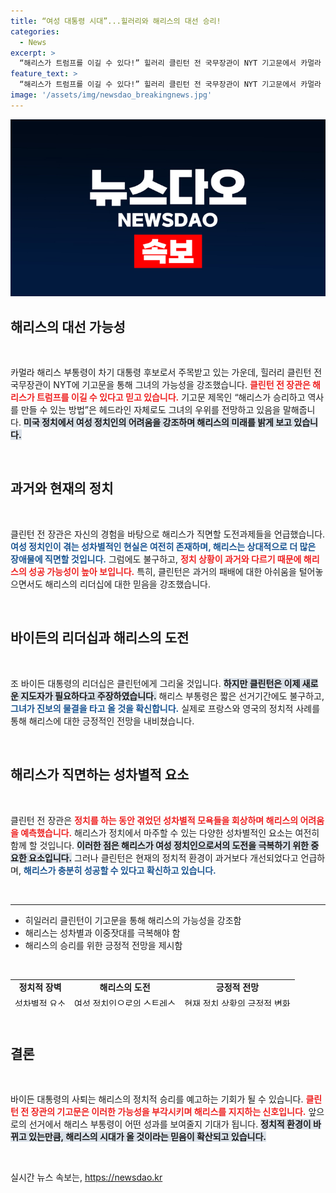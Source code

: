 ```yaml
---
title: “여성 대통령 시대”...힐러리와 해리스의 대선 승리!
categories:
  - News
excerpt: >
  “해리스가 트럼프를 이길 수 있다!” 힐러리 클린턴 전 국무장관이 NYT 기고문에서 카멀라 해리스 부통령의 대선 승리를 확신하며 여성이 직면한 유리천장을 강조했다. 그녀의 응원 속에 새로운 정치적 변화가 일어날까?
feature_text: >
  “해리스가 트럼프를 이길 수 있다!” 힐러리 클린턴 전 국무장관이 NYT 기고문에서 카멀라 해리스 부통령의 대선 승리를 확신하며 여성이 직면한 유리천장을 강조했다. 그녀의 응원 속에 새로운 정치적 변화가 일어날까?
image: '/assets/img/newsdao_breakingnews.jpg'
---
```


<p><img src="/assets/img/newsdao_breakingnews.jpg" alt="firstkoreanews 속보" /></p>

<h2 data-ke-size="size26">해리스의 대선 가능성</h2>

<p data-ke-size="size16">&nbsp;</p>

<p>카멀라 해리스 부통령이 차기 대통령 후보로서 주목받고 있는 가운데, 힐러리 클린턴 전 국무장관이 NYT에 기고문을 통해 그녀의 가능성을 강조했습니다. <b><span style="color: #ee2323;">클린턴 전 장관은 해리스가 트럼프를 이길 수 있다고 믿고 있습니다.</span></b> 기고문 제목인 “해리스가 승리하고 역사를 만들 수 있는 방법”은 헤드라인 자체로도 그녀의 우위를 전망하고 있음을 말해줍니다. <b><span style="background-color: #21538527;">미국 정치에서 여성 정치인의 어려움을 강조하며 해리스의 미래를 밝게 보고 있습니다.</span></b> </p>

<p data-ke-size="size16">&nbsp;</p>

<h2 data-ke-size="size26">과거와 현재의 정치</h2>

<p data-ke-size="size16">&nbsp;</p>

<p>클린턴 전 장관은 자신의 경험을 바탕으로 해리스가 직면할 도전과제들을 언급했습니다. <b><span style="color: #1a5490;">여성 정치인이 겪는 성차별적인 현실은 여전히 존재하며, 해리스는 상대적으로 더 많은 장애물에 직면할 것입니다.</span></b> 그럼에도 불구하고, <b><span style="color: #ee2323;">정치 상황이 과거와 다르기 때문에 해리스의 성공 가능성이 높아 보입니다.</span></b> 특히, 클린턴은 과거의 패배에 대한 아쉬움을 털어놓으면서도 해리스의 리더십에 대한 믿음을 강조했습니다. </p>

<p data-ke-size="size16">&nbsp;</p>

<h2 data-ke-size="size26">바이든의 리더십과 해리스의 도전</h2>

<p data-ke-size="size16">&nbsp;</p>

<p>조 바이든 대통령의 리더십은 클린턴에게 그리울 것입니다. <b><span style="background-color: #21538527;">하지만 클린턴은 이제 새로운 지도자가 필요하다고 주장하였습니다.</span></b> 해리스 부통령은 짧은 선거기간에도 불구하고, <b><span style="color: #1a5490;">그녀가 진보의 물결을 타고 올 것을 확신합니다.</span></b> 실제로 프랑스와 영국의 정치적 사례를 통해 해리스에 대한 긍정적인 전망을 내비쳤습니다. </p>

<p data-ke-size="size16">&nbsp;</p>

<h2 data-ke-size="size26">해리스가 직면하는 성차별적 요소</h2>

<p data-ke-size="size16">&nbsp;</p>

<p>클린턴 전 장관은 <b><span style="color: #ee2323;">정치를 하는 동안 겪었던 성차별적 모욕들을 회상하며 해리스의 어려움을 예측했습니다.</span></b> 해리스가 정치에서 마주할 수 있는 다양한 성차별적인 요소는 여전히 함께 할 것입니다. <b><span style="background-color: #21538527;">이러한 점은 해리스가 여성 정치인으로서의 도전을 극복하기 위한 중요한 요소입니다.</span></b> 그러나 클린턴은 현재의 정치적 환경이 과거보다 개선되었다고 언급하며, <b><span style="color: #1a5490;">해리스가 충분히 성공할 수 있다고 확신하고 있습니다.</span></b> </p>

<p data-ke-size="size16">&nbsp;</p>

<hr>

<ul>
    <li>히일러리 클린턴이 기고문을 통해 해리스의 가능성을 강조함</li>
    <li>해리스는 성차별과 이중잣대를 극복해야 함</li>
    <li>해리스의 승리를 위한 긍정적 전망을 제시함</li>
</ul>

<p data-ke-size="size16">&nbsp;</p>

<table style="width: 100%; height: 43px;">
    <tbody>
        <tr>
            <td style="text-align: center; height: 17px;"><b>정치적 장벽</b></td>
            <td style="text-align: center; height: 17px;"><b>해리스의 도전</b></td>
            <td style="text-align: center; height: 17px;"><b>긍정적 전망</b></td>
        </tr>
        <tr>
            <td style="text-align: center; height: 17px;">성차별적 요소</td>
            <td style="text-align: center; height: 17px;">여성 정치인으로의 스트레스</td>
            <td style="text-align: center; height: 17px;">현재 정치 상황의 긍정적 변화</td>
        </tr>
    </tbody>
</table>

<p data-ke-size="size16">&nbsp;</p>

<h2 data-ke-size="size26">결론</h2>

<p data-ke-size="size16">&nbsp;</p>

<p>바이든 대통령의 사퇴는 해리스의 정치적 승리를 예고하는 기회가 될 수 있습니다. <b><span style="color: #ee2323;">클린턴 전 장관의 기고문은 이러한 가능성을 부각시키며 해리스를 지지하는 신호입니다.</span></b> 앞으로의 선거에서 해리스 부통령이 어떤 성과를 보여줄지 기대가 됩니다. <b><span style="background-color: #21538527;">정치적 환경이 바뀌고 있는만큼, 해리스의 시대가 올 것이라는 믿음이 확산되고 있습니다.</span></b> </p>

<p data-ke-size="size16">&nbsp;</p>
실시간 뉴스 속보는, <a href="https://newsdao.kr" rel="dofollow">https://newsdao.kr</a>


